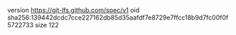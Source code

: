 version https://git-lfs.github.com/spec/v1
oid sha256:139442dcdc7cce227162db85d35aafdf7e8729e7ffcc18b9d7fc00f0f5722733
size 122
